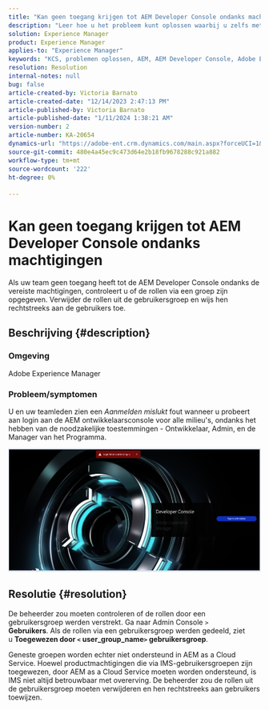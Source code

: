 ```yaml
---
title: "Kan geen toegang krijgen tot AEM Developer Console ondanks machtigingen"
description: "Leer hoe u het probleem kunt oplossen waarbij u zelfs met machtigingen geen toegang hebt tot AEM Developer Console. Controleer of de rollen door een gebruikersgroep worden verstrekt."
solution: Experience Manager
product: Experience Manager
applies-to: "Experience Manager"
keywords: "KCS, problemen oplossen, AEM, AEM Developer Console, Adobe Experience Manager, toegang, machtigingen, gebruikersgroepen"
resolution: Resolution
internal-notes: null
bug: false
article-created-by: Victoria Barnato
article-created-date: "12/14/2023 2:47:13 PM"
article-published-by: Victoria Barnato
article-published-date: "1/11/2024 1:38:21 AM"
version-number: 2
article-number: KA-20654
dynamics-url: "https://adobe-ent.crm.dynamics.com/main.aspx?forceUCI=1&pagetype=entityrecord&etn=knowledgearticle&id=6c7e48a6-8f9a-ee11-be37-6045bd006b25"
source-git-commit: 480e4a45ec9c473d64e2b18fb9678288c921a882
workflow-type: tm+mt
source-wordcount: '222'
ht-degree: 0%

---
```


# Kan geen toegang krijgen tot AEM Developer Console ondanks machtigingen


Als uw team geen toegang heeft tot de AEM Developer Console ondanks de vereiste machtigingen, controleert u of de rollen via een groep zijn opgegeven. Verwijder de rollen uit de gebruikersgroep en wijs hen rechtstreeks aan de gebruikers toe.

## Beschrijving {#description}


### Omgeving

Adobe Experience Manager

### Probleem/symptomen

U en uw teamleden zien een *Aanmelden mislukt* fout wanneer u probeert aan login aan de AEM ontwikkelaarsconsole voor alle milieu&#39;s, ondanks het hebben van de noodzakelijke toestemmingen - Ontwikkelaar, Admin, en de Manager van het Programma.



![](assets/___6d7e48a6-8f9a-ee11-be37-6045bd006b25___.png)


## Resolutie {#resolution}


De beheerder zou moeten controleren of de rollen door een gebruikersgroep werden verstrekt. Ga naar Admin Console `>`  <b>Gebruikers</b>. Als de rollen via een gebruikersgroep werden gedeeld, ziet u <b>Toegewezen door `<` user_group_name`>`  gebruikersgroep</b>.

Geneste groepen worden echter niet ondersteund in AEM as a Cloud Service. Hoewel productmachtigingen die via IMS-gebruikersgroepen zijn toegewezen, door AEM as a Cloud Service moeten worden ondersteund, is IMS niet altijd betrouwbaar met overerving. De beheerder zou de rollen uit de gebruikersgroep moeten verwijderen en hen rechtstreeks aan gebruikers toewijzen.
